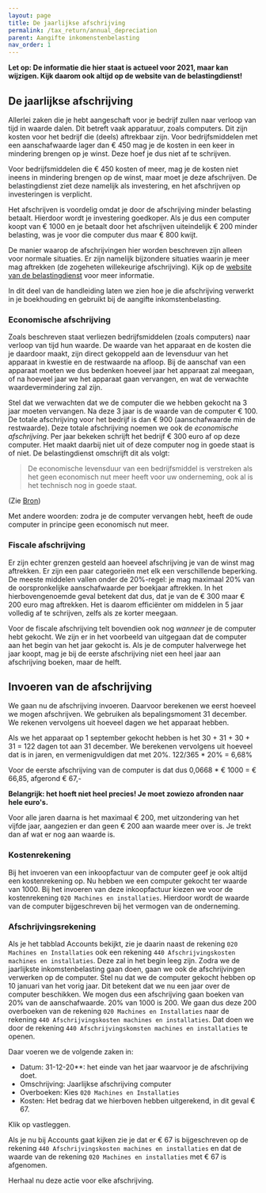 ```yaml
---
layout: page
title: De jaarlijkse afschrijving
permalink: /tax_return/annual_depreciation
parent: Aangifte inkomenstenbelasting
nav_order: 1
---
```


__Let op: De informatie die hier staat is actueel voor 2021, maar kan wijzigen. Kijk daarom ook altijd op de website van de belastingdienst!__

## De jaarlijkse afschrijving
Allerlei zaken die je hebt aangeschaft voor je bedrijf zullen naar verloop van tijd in waarde dalen. 
Dit betreft vaak apparatuur, zoals computers. Dit zijn kosten voor het bedrijf die (deels) aftrekbaar zijn.
Voor bedrijfsmiddelen met een aanschafwaarde lager dan € 450 mag je de kosten in een keer in mindering brengen op je winst.
Deze hoef je dus niet af te schrijven.

Voor bedrijfsmiddelen die € 450 kosten of meer, mag je de kosten niet ineens in mindering brengen op de winst, 
maar moet je deze afschrijven. De belastingdienst ziet deze namelijk als investering, en het afschrijven op investeringen
is verplicht. 

Het afschrijven is voordelig omdat je door de afschrijving minder belasting betaalt. Hierdoor wordt je investering goedkoper.
Als je dus een computer koopt van € 1000 en je betaalt door het afschrijven uiteindelijk € 200 minder belasting, 
was je voor die computer dus maar € 800 kwijt.

De manier waarop de afschrijvingen hier worden beschreven zijn alleen voor normale situaties. Er zijn namelijk bijzondere 
situaties waarin je meer mag aftrekken (de zogeheten willekeurige afschrijving). Kijk op de [website van de belastingdienst](https://www.belastingdienst.nl/wps/wcm/connect/bldcontentnl/belastingdienst/zakelijk/winst/inkomstenbelasting/inkomstenbelasting_voor_ondernemers/afschrijving/) 
voor meer informatie.

In dit deel van de handleiding laten we zien hoe je die afschrijving verwerkt in je boekhouding en gebruikt bij de 
aangifte inkomstenbelasting.

### Economische afschrijving

Zoals beschreven staat verliezen bedrijfsmiddelen (zoals computers) naar verloop van tijd hun waarde. De waarde van het apparaat
en de kosten die je daardoor maakt, zijn direct gekoppeld aan de levensduur van het apparaat in kwestie en de restwaarde na 
afloop. Bij de aanschaf van een apparaat moeten we dus bedenken hoeveel jaar het apparaat zal meegaan, of na hoeveel jaar we 
het apparaat gaan vervangen, en wat de verwachte waardevermindering zal zijn. 

Stel dat we verwachten dat we de computer die we hebben gekocht na 3 jaar moeten vervangen. Na deze 3 jaar is de waarde van de 
computer € 100. De totale afschrijving voor het bedrijf is dan € 900 (aanschafwaarde min de restwaarde). Deze totale 
afschrijving noemen we ook de _economische afschrijving_.
Per jaar bekeken schrijft het bedrijf € 300 euro af op deze computer. Het maakt daarbij niet uit of deze computer nog in goede staat is of niet. De belastingdienst omschrijft dit als volgt: 

> De economische levensduur van een bedrijfsmiddel is verstreken als het geen economisch nut meer heeft voor uw onderneming, ook al is het technisch nog in goede staat.

(Zie [Bron](https://www.belastingdienst.nl/wps/wcm/connect/bldcontentnl/belastingdienst/zakelijk/winst/inkomstenbelasting/inkomstenbelasting_voor_ondernemers/afschrijving/hoe_berekent_u_het_bedrag_van_de_afschrijving))

Met andere woorden: zodra je de computer vervangen hebt, heeft de oude computer in principe geen economisch nut meer.

### Fiscale afschrijving
Er zijn echter grenzen gesteld aan hoeveel afschrijving je van de winst mag aftrekken. Er zijn een paar categorieën met elk een
verschillende beperking. De meeste middelen vallen onder de 20%-regel: je mag maximaal 20% van de oorspronkelijke 
aanschafwaarde per boekjaar aftrekken. In het hierbovengenoemde geval betekent dat dus, dat je van de € 300 maar € 200 euro 
mag aftrekken. Het is daarom efficiënter om middelen in 5 jaar volledig af te schrijven, zelfs als ze korter meegaan.

Voor de fiscale afschrijving telt bovendien ook nog _wanneer_ je de computer hebt gekocht. We zijn er in het voorbeeld van 
uitgegaan dat de computer aan het begin van het jaar gekocht is. 
Als je de computer halverwege het jaar koopt, mag je bij de eerste afschrijving niet een heel jaar aan afschrijving boeken, maar de helft.

## Invoeren van de afschrijving
We gaan nu de afschrijving invoeren. Daarvoor berekenen we eerst hoeveel we mogen afschrijven.
We gebruiken als bepalingsmoment 31 december. We rekenen vervolgens uit hoeveel dagen we het apparaat hebben.

Als we het apparaat op 1 september gekocht hebben is het 30 + 31 + 30 + 31 = 122 dagen tot aan 31 december.
We berekenen vervolgens uit hoeveel dat is in jaren, en vermenigvuldigen dat met 20%. 122/365 * 20% = 6,68%

Voor de eerste afschrijving van de computer is dat dus 0,0668 * € 1000 = € 66,85, afgerond € 67,-

__Belangrijk: het hoeft niet heel precies! Je moet zowiezo afronden naar hele euro's.__  

Voor alle jaren daarna is het maximaal € 200, met uitzondering van het vijfde jaar, aangezien er dan geen € 200 aan 
waarde meer over is. Je trekt dan af wat er nog aan waarde is.

### Kostenrekening 
Bij het invoeren van een inkoopfactuur van de computer geef je ook altijd een kostenrekening op. 
Nu hebben we een computer gekocht ter waarde van 1000. Bij het invoeren van deze inkoopfactuur kiezen we voor de kostenrekening
`020 Machines en installaties`. Hierdoor wordt de waarde van de computer bijgeschreven bij het vermogen van de onderneming.

### Afschrijvingsrekening
Als je het tabblad Accounts bekijkt, zie je daarin naast de rekening `020 Machines en Installaties` ook een rekening `440 Afschrijvingskosten machines en installaties`. Deze zal in het begin leeg zijn.
Zodra we de jaarlijkste inkomstenbelasting gaan doen, gaan we ook de afschrijvingen verwerken op de computer.
Stel nu dat we de computer gekocht hebben op 10 januari van het vorig jaar. Dit betekent dat we nu een jaar over de computer
beschikken. We mogen dus een afschrijving gaan boeken van 20% van de aanschafwaarde. 
20% van 1000 is 200. We gaan dus deze 200 overboeken van de rekening `020 Machines en Installaties` naar de rekening `440 Afschrijvingskosten machines en installaties`.
Dat doen we door de rekening `440 Afschrijvingskomsten machines en installaties` te openen.

Daar voeren we de volgende zaken in:
- Datum: 31-12-20**: het einde van het jaar waarvoor je de afschrijving doet.
- Omschrijving: Jaarlijkse afschrijving computer
- Overboeken: Kies `020 Machines en Installaties`
- Kosten: Het bedrag dat we hierboven hebben uitgerekend, in dit geval € 67.

Klik op vastleggen.

Als je nu bij Accounts gaat kijken zie je dat er € 67 is bijgeschreven op de rekening 
`440 Afschrijvingskosten machines en installaties` en dat de waarde van de rekening `020 Machines en installaties` 
met € 67 is afgenomen.

Herhaal nu deze actie voor elke afschrijving.
